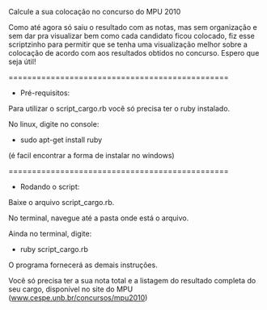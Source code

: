 Calcule a sua colocação no concurso do MPU 2010

Como até agora só saiu o resultado com as notas, mas sem organização e sem dar pra visualizar bem como cada candidato ficou colocado, fiz esse scriptzinho para permitir que se tenha uma visualização melhor sobre a colocação de acordo com aos resultados obtidos no concurso.
Espero que seja útil!

===============================================

* Pré-requisitos:

Para utilizar o script_cargo.rb você só precisa ter o ruby instalado.

No linux, digite no console:

- sudo apt-get install ruby

(é facil encontrar a forma de instalar no windows)

===============================================

* Rodando o script:

Baixe o arquivo script_cargo.rb.

No terminal, navegue até a pasta onde está o arquivo.

Ainda no terminal, digite:

- ruby script_cargo.rb

O programa fornecerá as demais instruções.

Vocẽ só precisa ter a sua nota total e a listagem do resultado completa do seu cargo, disponível no site do MPU (www.cespe.unb.br/concursos/mpu2010)

